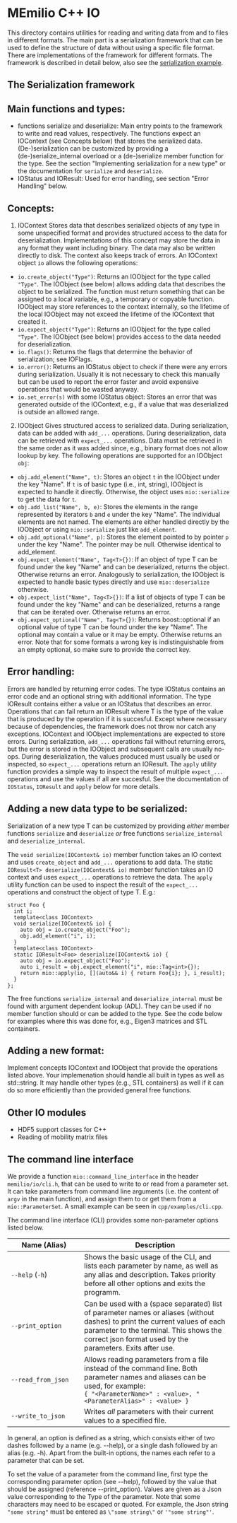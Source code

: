 # MEmilio C++ IO

This directory contains utilities for reading and writing data from and to files in different formats. The main part is a serialization framework that can be used to define the structure of data without using a specific file format. There are implementations of the framework for different formats. The framework is described in detail below, also see the [serialization example](../../examples/serialize.cpp). 

## The Serialization framework

Main functions and types:
-------------------------
- functions serialize and deserialize: 
     Main entry points to the framework to write and read values, respectively. The functions expect an IOContext
     (see Concepts below) that stores the serialized data. (De-)serialization can be customized by providing a
     (de-)serialize_internal overload or a (de-)serialize member function for the type. See the section "Implementing 
     serialization for a new type" or the documentation for `serialize` and `deserialize`.
- IOStatus and IOResult: 
     Used for error handling, see section "Error Handling" below.

Concepts: 
---------
1. IOContext
Stores data that describes serialized objects of any type in some unspecified format and provides structured
access to the data for deserialization. Implementations of this concept may store the data in any format
they want including binary. The data may also be written directly to disk. The context also keeps track
of errors. An IOContext object `io` allows the following operations:
- `io.create_object("Type")`: 
     Returns an IOObject for the type called `"Type"`. The IOObject (see below) allows adding data that describes 
     the object to be serialized. The function must return something that can be assigned to a local
     variable, e.g., a temporary or copyable function. IOObject may store references to the context internally,
     so the lifetime of the local IOObject may not exceed the lifetime of the IOContext that created it.
- `io.expect_object("Type")`: 
     Returns an IOObject for the type called `"Type"`.
     The IOObject (see below) provides access to the data needed for deserialization. 
- `io.flags()`:
     Returns the flags that determine the behavior of serialization; see IOFlags.
- `io.error()`:
     Returns an IOStatus object to check if there were any errors during serialization.
     Usually it is not necessary to check this manually but can be used to report the error faster and 
     avoid expensive operations that would be wasted anyway.
- `io.set_error(s)` with some IOStatus object: 
     Stores an error that was generated outside of the IOContext, e.g., if a value that was deserialized 
     is outside an allowed range.
2. IOObject
Gives structured access to serialized data. During serialization, data can be added with `add_...` operations.
During deserialization, data can be retrieved with `expect_...` operations. Data must be retrieved in the same order
as it was added since, e.g., binary format does not allow lookup by key. The following operations are supported 
for an IOObject `obj`:
- `obj.add_element("Name", t)`: 
     Stores an object `t` in the IOObject under the key "Name". If `t` is of basic type (i.e., int, string), IOObject 
     is expected to handle it directly. Otherwise, the object uses `mio::serialize` to get the data for `t`.
- `obj.add_list("Name", b, e)`:
     Stores the elements in the range represented by iterators `b` and `e` under the key "Name". The individual elements are not named.
     The elements are either handled directly by the IOObject or using `mio::serialize` just like `add_element`.
- `obj.add_optional("Name", p)`:
     Stores the element pointed to by pointer `p` under the key "Name". The pointer may be null. Otherwise identical to add_element.
- `obj.expect_element("Name", Tag<T>{})`:
     If an object of type T can be found under the key "Name" and can be deserialized, returns the object. Otherwise returns
     an error. Analogously to serialization, the IOObject is expected to handle basic types directly and use `mio::deserialize`
     otherwise.
- `obj.expect_list("Name", Tag<T>{})`:
     If a list of objects of type T can be found under the key "Name" and can be deserialized, returns a range that can be 
     iterated over. Otherwise returns an error.
- `obj.expect_optional("Name", Tag<T>{})`:
     Returns boost::optional<T> if an optional value of type T can be found under the key "Name". The optional may contain a 
     value or it may be empty. Otherwise returns an error. Note that for some formats a wrong key is indistinguishable from 
     an empty optional, so make sure to provide the correct key.
 
Error handling:
---------------
Errors are handled by returning error codes. The type IOStatus contains an error code and an optional string with additional 
information. The type IOResult contains either a value or an IOStatus that describes an error. Operations that can fail return 
an IOResult<T> where T is the type of the value that is produced by the operation if it is succesful. Except where necessary
because of dependencies, the framework does not throw nor catch any exceptions. IOContext and IOObject implementations are
expected to store errors. During serialization, `add_...` operations fail without returning errors, but the error is stored 
in the IOObject and subsequent calls are usually no-ops. During deserialization, the values produced must usually be used or 
inspected, so `expect_...` operations return an IOResult. The `apply` utility function provides a simple way to inspect the result 
of multiple `expect_...` operations and use the values if all are succesful. See the documentation of `IOStatus`, `IOResult`
and `apply` below for more details.

Adding a new data type to be serialized:
-----------------------

Serialization of a new type T can be customized by providing _either_ member functions `serialize` and `deserialize` _or_ free functions 
`serialize_internal` and `deserialize_internal`.

The `void serialize(IOContext& io)` member function takes an IO context and uses `create_object` and `add_...` operations
 to add data. The static `IOResult<T> deserialize(IOContext& io)` member function takes an IO context and uses `expect_...` 
operations to retrieve the data. The `apply` utility function can be used to inspect the result of the `expect_...`
operations and construct the object of type T.
E.g.:
```
struct Foo {
  int i;
  template<class IOContext>
  void serialize(IOContext& io) {
    auto obj = io.create_object("Foo");
    obj.add_element("i", i);
  }
  template<class IOContext>
  static IOResult<Foo> deserialize(IOContext& io) {
    auto obj = io.expect_object("Foo");
    auto i_result = obj.expect_element("i", mio::Tag<int>{});
    return mio::apply(io, [](auto&& i) { return Foo{i}; }, i_result);
  }
};
```

The free functions `serialize_internal` and `deserialize_internal` must be found with argument dependent lookup (ADL). 
They can be used if no member function should or can be added to the type. See the code below for examples where 
this was done for, e.g., Eigen3 matrices and STL containers.

Adding a new format:
----------------------------------
Implement concepts IOContext and IOObject that provide the operations listed above. Your implemenation should handle
all built in types as well as std::string. It may handle other types (e.g., STL containers) as well if it can do so
more efficiently than the provided general free functions.

## Other IO modules

- HDF5 support classes for C++
- Reading of mobility matrix files

## The command line interface

We provide a function `mio::command_line_interface` in the header `memilio/io/cli.h`, that can be used to write to or read from a parameter set. It can take parameters from command line arguments (i.e. the content of `argv` in the main function), and assign them to or get them from a `mio::ParameterSet`. A small example can be seen in `cpp/examples/cli.cpp`.

The command line interface (CLI) provides some non-parameter options listed below.

Name  (Alias) <div style="width:150px"></div> | Description
---|---
`--help` (`-h`) | Shows the basic usage of the CLI, and lists each parameter by name, as well as any alias and description. Takes priority before all other options and exits the programm.
`--print_option` | Can be used with a (space separated) list of parameter names or aliases (without dashes) to print the current values of each parameter to the terminal. This shows the correct json format used by the parameters. Exits after use.
`--read_from_json` | Allows reading parameters from a file instead of the command line. Both parameter names and aliases can be used, for example: <br> ```{ "<ParameterName>" : <value>, "<ParameterAlias>" : <value> }```
 `--write_to_json` | Writes *all* parameters with their current values to a specified file.

In general, an option is defined as a string, which consists either of two dashes followed by a name (e.g. --help), or a single dash followed by an alias (e.g. -h). Apart from the built-in options, the names each refer to a parameter that can be set.

To set the value of a parameter from the command line, first type the corresponding parameter option (see --help), followed by the value that should be assigned (reference --print_option). Values are given as a Json value corresponding to the Type of the parameter. Note that some characters may need to be escaped or quoted. For example, the Json string `"some string"` must be entered as `\"some string\"` or `'"some string"'`.
